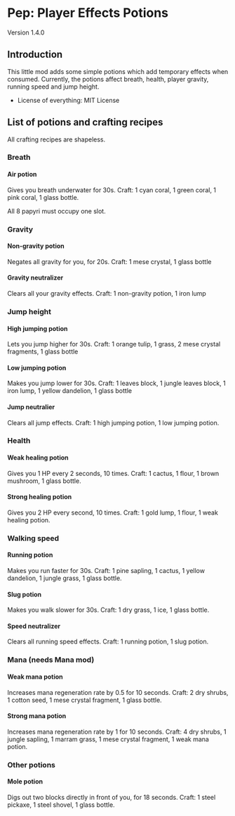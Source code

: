 # Pep: Player Effects Potions
Version 1.4.0

## Introduction
This little mod adds some simple potions which add temporary effects when consumed.
Currently, the potions affect breath, health, player gravity, running speed and jump height.

 * License of everything: MIT License

## List of potions and crafting recipes
All crafting recipes are shapeless.

### Breath
#### Air potion
Gives you breath underwater for 30s.
Craft: 1 cyan coral, 1 green coral, 1 pink coral, 1 glass bottle.

All 8 papyri must occupy one slot.

### Gravity
#### Non-gravity potion
Negates all gravity for you, for 20s.
Craft: 1 mese crystal, 1 glass bottle

#### Gravity neutralizer
Clears all your gravity effects.
Craft: 1 non-gravity potion, 1 iron lump

### Jump height
#### High jumping potion
Lets you jump higher for 30s.
Craft: 1 orange tulip, 1 grass, 2 mese crystal fragments, 1 glass bottle

#### Low jumping potion
Makes you jump lower for 30s.
Craft: 1 leaves block, 1 jungle leaves block, 1 iron lump, 1 yellow dandelion, 1 glass bottle

#### Jump neutralier
Clears all jump effects.
Craft: 1 high jumping potion, 1 low jumping potion.


### Health
#### Weak healing potion
Gives you 1 HP every 2 seconds, 10 times.
Craft: 1 cactus, 1 flour, 1 brown mushroom, 1 glass bottle.

#### Strong healing potion
Gives you 2 HP every second, 10 times.
Craft: 1 gold lump, 1 flour, 1 weak healing potion.


### Walking speed
#### Running potion
Makes you run faster for 30s.
Craft: 1 pine sapling, 1 cactus, 1 yellow dandelion, 1 jungle grass, 1 glass bottle.

#### Slug potion
Makes you walk slower for 30s.
Craft: 1 dry grass, 1 ice, 1 glass bottle.

#### Speed neutralizer
Clears all running speed effects.
Craft: 1 running potion, 1 slug potion.

### Mana (needs Mana mod)
#### Weak mana potion
Increases mana regeneration rate by 0.5 for 10 seconds.
Craft: 2 dry shrubs, 1 cotton seed, 1 mese crystal fragment, 1 glass bottle.

#### Strong mana potion
Increases mana regeneration rate by 1 for 10 seconds.
Craft: 4 dry shrubs, 1 jungle sapling, 1 marram grass, 1 mese crystal fragment, 1 weak mana potion.

### Other potions
#### Mole potion
Digs out two blocks directly in front of you, for 18 seconds.
Craft: 1 steel pickaxe, 1 steel shovel, 1 glass bottle.
